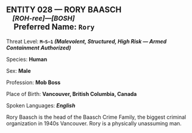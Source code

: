 <div id="rory-baasch" style="page-break-before: always;"><h2>ENTITY 028 &mdash; RORY BAASCH<br><sup><i>&nbsp;&nbsp;&nbsp;&nbsp;[ROH-ree]&mdash;[BOSH]</i></sup><br>&nbsp;&nbsp;&nbsp;&nbsp;Preferred Name: <code>Rory</code></h2><p>Threat Level: <b><code>M&mdash;S&mdash;1</code> <i>(Malevolent, Structured, High Risk &mdash; Armed Containment Authorized)</i></b></p><p>Species: <b>Human</b></p><p>Sex: <b>Male</b></p><p>Profession: <b>Mob Boss</b></p><p>Place of Birth: <b>Vancouver, British Columbia, Canada</b></p><p>Spoken Languages: <b><i>English</i></b></p><div id="description">Rory Baasch is the head of the Baasch Crime Family, the biggest criminal organization in 1940s Vancouver. Rory is a physically unassuming man.</div></div>